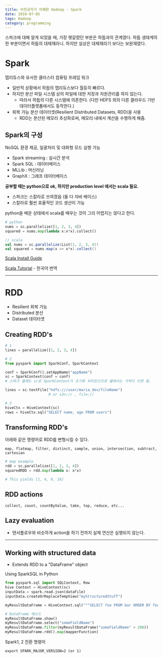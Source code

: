 ```yaml
---
title: 비전공자가 이해한 Hadoop - Spark
date: 2018-07-05
tags: Hadoop
category: programming
---
```

스파크에 대해 알게 되었을 때, 가장 헷갈렸던 부분은 하둡과의 관계였다. 하둡 생태계의 한 부분이면서 하둡의 대체재라니. 하지만 실상은 대체재라기 보다는 보완재였다.


# Spark
맵리듀스와 유사한 클러스터 컴퓨팅 프레임 워크
- 일반적 상황에서 하둡의 맵리듀스보다 월등히 빠르다.
- 하지만 분산 파일 시스템 상의 파일에 대한 저장과 자원관리를 하지 않는다.
  - 따라서 하둡의 다른 시스템에 의존한다. (다만 HDFS 외의 다른 클라우드 기반 데이터플랫폼에서도 동작한다.)
- 회복 가능 분산 데이터셋(Resilient Distributed Datasets, RDD)을 사용
  - RDD는 분산된 메모리 추상화로써, 메모리 내에서 계산을 수행하게 해줌.

## Spark의 구성
NoSQL 환경 제공, 일괄처리 및 대화형 모드 실행 가능
- Spark streaming : 실시간 분석
- Spark SQL : 데이터베이스
- MLLib : 머신러닝
- GraphX : 그래프 데이터베이스



**공부할 때는 python으로 ok, 하지만 production level 에서는 scala 필요.**
- 스파크는 스칼라로 쓰여졌음 (둘 다 자바 베이스)
- 스칼라로 훨씬 효율적인 코드 생산이 가능

python을 배운 상태에서 scala를 배우는 것이 그리 어렵지는 않다고 한다.

```python
# python
nums = sc.parallelize([1, 2, 3, 4])
squared = nums.map(lambda x:x*x).collect()
```
```scala
// scala
val nums = sc.parallelize(List(1, 2, 3, 4))
val squared = nums.map(x => x*x).collect()
```
[Scala Install Guide](https://www.scala-lang.org/download/2.11.8.html)

[Scala Tutorial](https://twitter.github.io/scala_school/ko/index.html) - 한국어 번역


---

# RDD
- Resilient 회복 가능
- Distributed 분산
- Dataset 데이터셋

## Creating RDD's
```python
# 1
lines = parallelize([1, 2, 3, 4])

# 2
from pyspark import SparkConf, SparkContext

conf = SparkConf().setAppName("appName")
sc = SparkContext(conf = conf)
# 스파크 쉘에는 sc로 SparkContext가 초기화 되어있으므로 쉘에서는 가져다 쓰면 됨.

lines = sc.textFile("hdfs:///user/maria_dev/fileName")
                    # or s3n:// , file://

# 3
hiveCtx = HiveContext(sc)
rows = hiveCtx.sql("SELECT name, age FROM users")

```

## Transforming RDD's
아래와 같은 명령어로 RDD를 변형시킬 수 있다.

    map, flatmap, filter, distinct, sample, union, intersection, subtract, cartesian

```python
# map example
rdd = sc.parallelize([1, 2, 3, 4])
squaredRDD = rdd.map(lambda x: x*x)

# This yields [1, 4, 9, 16]
```

## RDD actions
```
collect, count, countByValue, take, top, reduce, etc...
```

## Lazy evaluation
- 텐서플로우와 비슷하게 action을 하기 전까지 실제 연산은 실행되지 않는다.
---


## Working with structured data
- Extends RDD to a "DataFrame" object

Using SparkSQL in Python
```python
from pyspark.sql import SQLContext, Row
hive Context = HiveContext(sc)
inputData = spark.read.json(dataFile)
inputData.createOrReplaceTempView("myStructuredStuff")

myResultDataFrame = HiveContext.sql("""SELECT foo FROM bar ORDER BY foobar""")

# DataFrame 메소드
myResultDataFrame.show()
myResultDataFrame.select("someFieldName")
myResultDataFrame.filter(myResultDataFrame("someFieldName" > 200))
myResultDataFrame.rdd().map(mapperFunction)
```

Spark1, 2 전환 명령어

    export SPARK_MAJOR_VERSION=2 (or 1)
